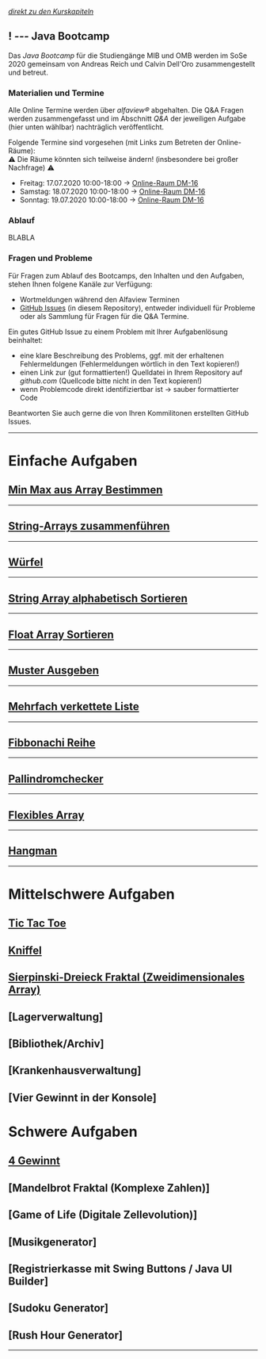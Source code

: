 *[direkt zu den Kurskapiteln](#22-apr-einführung)*

## ! _---_ Java Bootcamp

Das *Java Bootcamp* für die Studiengänge MIB und OMB werden im SoSe 2020 gemeinsam von Andreas Reich und Calvin Dell'Oro zusammengestellt und betreut.

### Materialien und Termine

Alle Online Termine werden über *alfaview&reg;* abgehalten. Die Q&A Fragen werden zusammengefasst und im Abschnitt *Q&A* der jeweiligen Aufgabe (hier unten wählbar) nachträglich veröffentlicht.

Folgende Termine sind vorgesehen (mit Links zum Betreten der Online-Räume):  
⚠ Die Räume könnten sich teilweise ändern! (insbesondere bei großer Nachfrage) ⚠
  - Freitag: 17.07.2020 10:00-18:00 → [Online-Raum DM-16](https://rooms.hs-furtwangen.de/rooms/dm16)
  - Samstag: 18.07.2020 10:00-18:00 → [Online-Raum DM-16](https://rooms.hs-furtwangen.de/rooms/dm16)
  - Sonntag: 19.07.2020 10:00-18:00 → [Online-Raum DM-16](https://rooms.hs-furtwangen.de/rooms/dm16)

### Ablauf

BLABLA

### Fragen und Probleme

Für Fragen zum Ablauf des Bootcamps, den Inhalten und den Aufgaben, stehen Ihnen folgene Kanäle zur Verfügung:
- Wortmeldungen während den Alfaview Terminen
- [GitHub Issues](https://github.com/Logophoman/Java-Bootcamp/issues) (in diesem Repository), entweder individuell für Probleme oder als Sammlung für Fragen für die Q&A Termine.

Ein gutes GitHub Issue zu einem Problem mit Ihrer Aufgabenlösung beinhaltet:
  - eine klare Beschreibung des Problems, ggf. mit der erhaltenen Fehlermeldungen (Fehlermeldungen wörtlich in den Text kopieren!)
  - einen Link zur (gut formattierten!) Quelldatei in Ihrem Repository auf *github.com* (Quellcode bitte nicht in den Text kopieren!)
  - wenn Problemcode direkt identifiziertbar ist -> sauber formattierter Code

Beantworten Sie auch gerne die von Ihren Kommilitonen erstellten GitHub Issues.

---

# Einfache Aufgaben

## [Min Max aus Array Bestimmen](L000)

---

## [String-Arrays zusammenführen](L001)

---

## [Würfel](L00)  

---

## [String Array alphabetisch Sortieren](L01)  
---

## [Float Array Sortieren](L02)  

---

## [Muster Ausgeben](L03)  

---

## [Mehrfach verkettete Liste](L04)

---

## [Fibbonachi Reihe](L05)

---

## [Pallindromchecker](L06)

---

## [Flexibles Array](L08)

---

## [Hangman](L12)

---

# Mittelschwere Aufgaben

## [Tic Tac Toe](L07)

## [Kniffel](L09)

## [Sierpinski-Dreieck Fraktal (Zweidimensionales Array)](L11)

## [Lagerverwaltung]

## [Bibliothek/Archiv]

## [Krankenhausverwaltung]

## [Vier Gewinnt in der Konsole]


# Schwere Aufgaben

## [4 Gewinnt](L10)

## [Mandelbrot Fraktal (Komplexe Zahlen)]

## [Game of Life (Digitale Zellevolution)]

## [Musikgenerator]

## [Registrierkasse mit Swing Buttons / Java UI Builder]

## [Sudoku Generator]

## [Rush Hour Generator]
---

